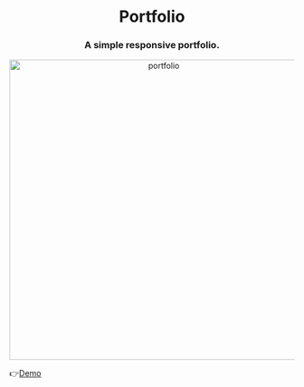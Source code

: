 <h1 align="center"> Portfolio </h1>
<h3 align="center">A simple responsive portfolio.</h3>
<p align="center"><img width="530" alt="portfolio" src="https://user-images.githubusercontent.com/66989734/113472914-c748dd80-9483-11eb-85bf-daeab2d7b984.png"></p>
<p>👉<a href="https://razeen11.github.io/portfolio" target="_blank">Demo</a></p>
